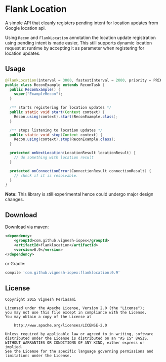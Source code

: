 Flank Location
==============
A simple API that cleanly registers pending intent for location updates from Google location api.

Using `Recon` and `FlankLocation` annotation the location update registration using pending
intent is made easier, This still supports dynamic location request at runtime by accepting it as
parameter when registering for location updates.

Usage
------

```java
@FlankLocation(interval = 3000, fastestInterval = 2000, priority = PRIORITY_HIGH_ACCURACY)
public class ReconExample extends ReconTask {
  public ReconExample() {
    super("ExampleRecon");
  }

  /** starts registering for location updates */
  public static void start(Context context) {
    Recon.using(context).start(ReconExample.class);
  }

  /** stops listening to location updates */
  public static void stop(Context context) {
    Recon.using(context).stop(ReconExample.class);
  }

  protected onNextLocation(LocationResult locationResult) {
    // do something with location result
  }

  protected onConnectionError(ConnectionResult connectionResult) {
    // check if it is resolvable.
  }
}
```


**Note:** This library is still experimental hence could undergo major design changes.

Download
--------

Download via maven:
```xml
<dependency>
    <groupId>com.github.vignesh-iopex</groupId>
    <artifactId>flanklocation</artifactId>
    <version>0.9</version>
</dependency>
```
or Gradle:
```groovy
compile 'com.github.vignesh-iopex:flanklocation:0.9'
```

License
-------

    Copyright 2015 Vignesh Periasami

    Licensed under the Apache License, Version 2.0 (the "License");
    you may not use this file except in compliance with the License.
    You may obtain a copy of the License at

        http://www.apache.org/licenses/LICENSE-2.0

    Unless required by applicable law or agreed to in writing, software
    distributed under the License is distributed on an "AS IS" BASIS,
    WITHOUT WARRANTIES OR CONDITIONS OF ANY KIND, either express or implied.
    See the License for the specific language governing permissions and
    limitations under the License.